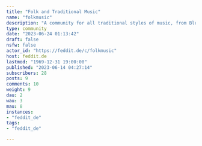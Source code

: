 ```yaml
---
title: "Folk and Traditional Music" 
name: "folkmusic"
description: "A community for all traditional styles of music, from Bluegrass and Bavarian Stubenmusi via Inuit music and djembé drumming from Ghana to Gamelan, Baltic choral music, Andean pan flutes and everything in between as long as it is handmade. This is a place for traditional culture, not nationalism."
type: community
date: "2023-06-24 01:13:42"
draft: false
nsfw: false
actor_id: "https://feddit.de/c/folkmusic"
host: feddit.de
lastmod: "1969-12-31 19:00:00"
published: "2023-06-14 04:27:14"
subscribers: 28
posts: 9
comments: 10
weight: 9
dau: 2
wau: 3
mau: 8
instances:
- "feddit_de"
tags: 
- "feddit_de"

---
```

